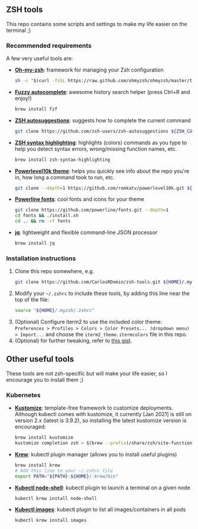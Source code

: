 ## ZSH tools

This repo contains some scripts and settings to make my life easier on the terminal ;)

### Recommended requirements

A few very useful tools are:
- **[Oh-my-zsh](https://github.com/ohmyzsh/ohmyzsh)**: framework for managing your Zsh configuration
  ```sh
  sh -c "$(curl -fsSL https://raw.github.com/ohmyzsh/ohmyzsh/master/tools/install.sh)"
  ```
- **[Fuzzy autocomplete](https://github.com/junegunn/fzf)**: awesome history search helper (press Ctrl+R and enjoy!)
  ```sh
  brew install fzf
  ```
- **[ZSH autosuggestions](https://github.com/zsh-users/zsh-autosuggestions)**: suggests how to complete the current command
  ```sh
  git clone https://github.com/zsh-users/zsh-autosuggestions ${ZSH_CUSTOM:-~/.oh-my-zsh/custom}/plugins/zsh-autosuggestions
  ```
- **[ZSH syntax highlighting](https://github.com/zsh-users/zsh-syntax-highlighting)**: highlights (colors) commands as you type to help you detect syntax errors, wrong/missing function names, etc.
  ```sh
  brew install zsh-syntax-highlighting
  ```
- **[Powerlevel10k theme](https://github.com/romkatv/powerlevel10k#powerlevel10k)**: helps you quickly see info about the repo you're in, how long a command took to run, etc.
  ```sh
  git clone --depth=1 https://github.com/romkatv/powerlevel10k.git ${ZSH_CUSTOM:-$HOME/.oh-my-zsh/custom}/themes/powerlevel10k
  ```
- **[Powerline fonts](https://github.com/powerline/fonts)**: cool fonts and icons for your theme
  ```sh
  git clone https://github.com/powerline/fonts.git --depth=1
  cd fonts && ./install.sh
  cd .. && rm -rf fonts
  ```
- **[jq](https://stedolan.github.io/jq/)**: lightweight and flexible command-line JSON processor
  ```sh
  brew install jq
  ```

### Installation instructions
 1. Clone this repo somewhere, e.g.
    ```sh
    git clone https://github.com/CarlosRDomin/zsh-tools.git ${HOME}/.myzsh
    ```
 2. Modify your `~/.zshrc` to include these tools, by adding this line near the top of the file:
    ```sh
    source "${HOME}/.myzsh/.zshrc"
    ```
 3. (Optional) Configure iterm2 to use the included color theme:
    `Preferences > Profiles > Colors > Color Presets... (dropdown menu) > Import...` and choose the `iterm2_theme.itermcolors` file in this repo.
 4. (Optional) for further tweaking, refer to [this gist](https://gist.github.com/kevin-smets/8568070#further-tweaking).

## Other useful tools
These tools are not zsh-specific but will make your life easier, so I encourage you to install them ;)

### Kubernetes
- **[Kustomize](https://kustomize.io/)**: template-free framework to customize deployments. Although kubectl comes with kustomize, it currently [Jan 2021] is still on version 2.x (latest is 3.9.2), so installing the latest kustomize version is encouraged:
  ```sh
  brew install kustomize
  kustomize completion zsh > $(brew --prefix)/share/zsh/site-functions/_kustomize
  ```
- **[Krew](https://krew.sigs.k8s.io/docs/user-guide/quickstart/)**: kubectl plugin manager (allows you to install useful plugins)
  ```sh
  brew install krew
  # Add this line to your ~/.zshrc file
  export PATH="${PATH}:${HOME}/.krew/bin"
  ```
- **[Kubectl node-shell](https://github.com/kvaps/kubectl-node-shell)**: kubectl plugin to launch a terminal on a given node
  ```sh
  kubectl krew install node-shell
  ```
- **[Kubectl images](https://github.com/chenjiandongx/kubectl-images)**: kubectl plugin to list all images/containers in all pods
  ```sh
  kubectl krew install images
  ```
